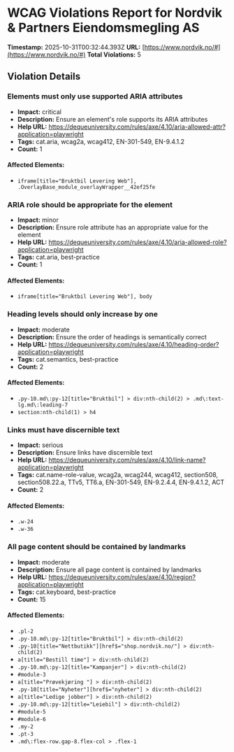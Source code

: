 # WCAG Violations Report for Nordvik & Partners Eiendomsmegling AS

**Timestamp:** 2025-10-31T00:32:44.393Z
**URL:** [https://www.nordvik.no/#](https://www.nordvik.no/#)
**Total Violations:** 5

## Violation Details

### Elements must only use supported ARIA attributes

- **Impact:** critical
- **Description:** Ensure an element's role supports its ARIA attributes
- **Help URL:** https://dequeuniversity.com/rules/axe/4.10/aria-allowed-attr?application=playwright
- **Tags:** cat.aria, wcag2a, wcag412, EN-301-549, EN-9.4.1.2
- **Count:** 1

#### Affected Elements:

- `iframe[title="Bruktbil Levering Web"], .OverlayBase_module_overlayWrapper__42ef25fe`

### ARIA role should be appropriate for the element

- **Impact:** minor
- **Description:** Ensure role attribute has an appropriate value for the element
- **Help URL:** https://dequeuniversity.com/rules/axe/4.10/aria-allowed-role?application=playwright
- **Tags:** cat.aria, best-practice
- **Count:** 1

#### Affected Elements:

- `iframe[title="Bruktbil Levering Web"], body`

### Heading levels should only increase by one

- **Impact:** moderate
- **Description:** Ensure the order of headings is semantically correct
- **Help URL:** https://dequeuniversity.com/rules/axe/4.10/heading-order?application=playwright
- **Tags:** cat.semantics, best-practice
- **Count:** 2

#### Affected Elements:

- `.py-10.md\:py-12[title="Bruktbil"] > div:nth-child(2) > .md\:text-lg.md\:leading-7`
- `section:nth-child(1) > h4`

### Links must have discernible text

- **Impact:** serious
- **Description:** Ensure links have discernible text
- **Help URL:** https://dequeuniversity.com/rules/axe/4.10/link-name?application=playwright
- **Tags:** cat.name-role-value, wcag2a, wcag244, wcag412, section508, section508.22.a, TTv5, TT6.a, EN-301-549, EN-9.2.4.4, EN-9.4.1.2, ACT
- **Count:** 2

#### Affected Elements:

- `.w-24`
- `.w-36`

### All page content should be contained by landmarks

- **Impact:** moderate
- **Description:** Ensure all page content is contained by landmarks
- **Help URL:** https://dequeuniversity.com/rules/axe/4.10/region?application=playwright
- **Tags:** cat.keyboard, best-practice
- **Count:** 15

#### Affected Elements:

- `.pl-2`
- `.py-10.md\:py-12[title="Bruktbil"] > div:nth-child(2)`
- `.py-10[title="Nettbutikk"][href$="shop.nordvik.no/"] > div:nth-child(2)`
- `a[title="Bestill time"] > div:nth-child(2)`
- `.py-10.md\:py-12[title="Kampanjer"] > div:nth-child(2)`
- `#module-3`
- `a[title="Prøvekjøring "] > div:nth-child(2)`
- `.py-10[title="Nyheter"][href$="nyheter"] > div:nth-child(2)`
- `a[title="Ledige jobber"] > div:nth-child(2)`
- `.py-10.md\:py-12[title="Leiebil"] > div:nth-child(2)`
- `#module-5`
- `#module-6`
- `.my-2`
- `.pt-3`
- `.md\:flex-row.gap-8.flex-col > .flex-1`
